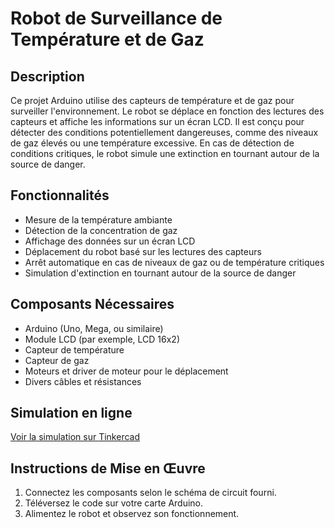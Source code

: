 # Robot de Surveillance de Température et de Gaz

## Description
Ce projet Arduino utilise des capteurs de température et de gaz pour surveiller l'environnement. Le robot se déplace en fonction des lectures des capteurs et affiche les informations sur un écran LCD. Il est conçu pour détecter des conditions potentiellement dangereuses, comme des niveaux de gaz élevés ou une température excessive. En cas de détection de conditions critiques, le robot simule une extinction en tournant autour de la source de danger.

## Fonctionnalités
- Mesure de la température ambiante
- Détection de la concentration de gaz
- Affichage des données sur un écran LCD
- Déplacement du robot basé sur les lectures des capteurs
- Arrêt automatique en cas de niveaux de gaz ou de température critiques
- Simulation d'extinction en tournant autour de la source de danger

## Composants Nécessaires
- Arduino (Uno, Mega, ou similaire)
- Module LCD (par exemple, LCD 16x2)
- Capteur de température
- Capteur de gaz
- Moteurs et driver de moteur pour le déplacement
- Divers câbles et résistances

## Simulation en ligne
[Voir la simulation sur Tinkercad](https://www.tinkercad.com/things/3pJjWzVD8Z9-copy-of-prj-ardui/editel?sharecode=rx9tZ048qu4pAnSuMOm2k58FP3yHeTKEyh4IXifP2bg)

## Instructions de Mise en Œuvre
1. Connectez les composants selon le schéma de circuit fourni.
2. Téléversez le code sur votre carte Arduino.
3. Alimentez le robot et observez son fonctionnement.
